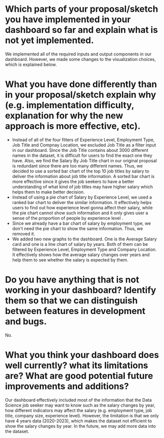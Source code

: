 # Which parts of your proposal/sketch you have implemented in your dashboard so far and explain what is not yet implemented.

We implemented all of the required inputs and output components in our dashboard. However, we made some changes to the visualization choices, which is explained below.

# What you have done differently than in your proposal/sketch explain why (e.g. implementation difficulty, explanation for why the new approach is more effective, etc).

- Instead of all of the four filters of Experience Level, Employment Type, Job Title and Compnay Location, we excluded Job Title as a filter input in our dashboard. Since the Job Title contains about 3000 different names in the dataset, it is difficult for users to find the exact one they have. Also, we find the Salary By Job Title chart in our original proposal is redundant since there are too many different names. Thus, we decided to use a sorted bar chart of the top 10 job titles by salary to deliver the information about job title information. A sorted bar chart is more effective since it gives the job seekers to have a better understanding of what kind of job titles may have higher salary which helps them to make better decision.
- Instead of using a pie chart of Salary by Experience Level, we used a ranked bar chart to deliver the similar information. It effectively helps users to find out how experience level gonna affect their salary, while the pie chart cannot show such information and it only gives user a sense of the proportion of people by experience level .
- Since we already have a bar chart of salary by employment type, we don't need the pie chart to show the same information. Thus, we removed it.
- We added two new graphs to the dashboard. One is the Average Salary card and one is a line chart of salary by years. Both of them can be filtered by Experience Level, Employment Type and Company Location. It effectively shows how the average salary changes over years and help them to see whether the salary is expected by them.

# Do you have anything that is not working in your dashboard? Identify them so that we can distinguish between features in development and bugs.

No.

# What you think your dashboard does well currently? what its limitations are? What are good potential future improvements and additions?

Our dashboard effectively included most of the information that the Data Science job seeker may want to know such as the salary changes by year, how different indicators may affect the salary (e.g. employment type, job title, company size, experience level). However, the limitation is that we only have 4 years data (2020-2023), which makes the dataset not efficient to show the salary changes by year. In the future, we may add more data into the dataset.
